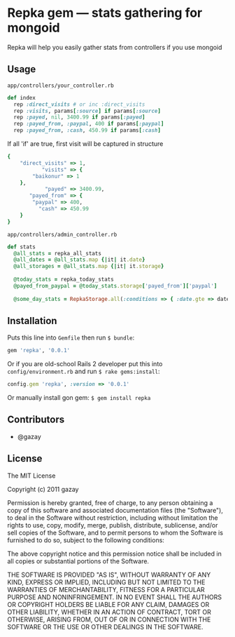 # Repka gem — stats gathering for mongoid

Repka will help you easily gather stats from controllers if you use mongoid

## Usage

`app/controllers/your_controller.rb`

``` ruby
def index
  rep :direct_visits # or inc :direct_visits
  rep :visits, params[:source] if params[:source]
  rep :payed, nil, 3400.99 if params[:payed]
  rep :payed_from, :paypal, 400 if params[:paypal]
  rep :payed_from, :cash, 450.99 if params[:cash]
```

If all 'if' are true, first visit will be captured in structure

``` ruby
{
    "direct_visits" => 1,
           "visits" => {
        "baikonur" => 1
    },
            "payed" => 3400.99,
       "payed_from" => {
        "paypal" => 400,
          "cash" => 450.99
    }
}
```


`app/controllers/admin_controller.rb`

``` ruby
def stats
  @all_stats = repka_all_stats
  @all_dates = @all_stats.map {|it| it.date}
  @all_storages = @all_stats.map {|it| it.storage}
  
  @today_stats = repka_today_stats
  @payed_from_paypal = @today_stats.storage['payed_from']['paypal']
  
  @some_day_stats = RepkaStorage.all(:conditions => { :date.gte => date_from, :date.lte => date_to })
```

## Installation

Puts this line into `Gemfile` then run `$ bundle`:

``` ruby
gem 'repka', '0.0.1'
```

Or if you are old-school Rails 2 developer put this into `config/environment.rb` and run `$ rake gems:install`:

``` ruby
config.gem 'repka', :version => '0.0.1'
```

Or manually install gon gem: `$ gem install repka`

## Contributors

* @gazay

## License

The MIT License

Copyright (c) 2011 gazay

Permission is hereby granted, free of charge, to any person obtaining a copy of this software and associated documentation files (the "Software"), to deal in the Software without restriction, including without limitation the rights to use, copy, modify, merge, publish, distribute, sublicense, and/or sell copies of the Software, and to permit persons to whom the Software is furnished to do so, subject to the following conditions:

The above copyright notice and this permission notice shall be included in all copies or substantial portions of the Software.

THE SOFTWARE IS PROVIDED "AS IS", WITHOUT WARRANTY OF ANY KIND, EXPRESS OR IMPLIED, INCLUDING BUT NOT LIMITED TO THE WARRANTIES OF MERCHANTABILITY, FITNESS FOR A PARTICULAR PURPOSE AND NONINFRINGEMENT. IN NO EVENT SHALL THE AUTHORS OR COPYRIGHT HOLDERS BE LIABLE FOR ANY CLAIM, DAMAGES OR OTHER LIABILITY, WHETHER IN AN ACTION OF CONTRACT, TORT OR OTHERWISE, ARISING FROM, OUT OF OR IN CONNECTION WITH THE SOFTWARE OR THE USE OR OTHER DEALINGS IN THE SOFTWARE.
